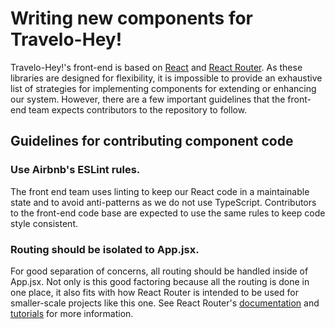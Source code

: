 # Writing new components for Travelo-Hey!

 Travelo-Hey!'s front-end is based on [React](https://reactjs.org/) and [React Router](https://reactrouterdotcom.fly.dev/). As these libraries are designed for flexibility, it is impossible to provide an exhaustive list of strategies for implementing components for extending or enhancing our system. However, there are a few important guidelines that the front-end team expects contributors to the repository to follow.

 ## Guidelines for contributing component code

 ### Use Airbnb's ESLint rules.
 
 The front end team uses linting to keep our React code in a maintainable state and to avoid anti-patterns as we do not use TypeScript. Contributors to the front-end code base are expected to use the same rules to keep code style consistent.

 ### Routing should be isolated to App.jsx.

 For good separation of concerns, all routing should be handled inside of App.jsx. Not only is this good factoring because all the routing is done in one place, it also fits with how React Router is intended to be used for smaller-scale projects like this one. See React Router's [documentation](https://reactrouterdotcom.fly.dev/docs/en/v6) and [tutorials](https://reactrouterdotcom.fly.dev/docs/en/v6/getting-started/tutorial) for more information.


